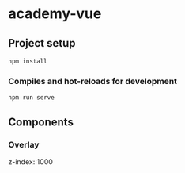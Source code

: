 # academy-vue

## Project setup
```
npm install
```

### Compiles and hot-reloads for development
```
npm run serve
```

## Components
### Overlay
z-index: 1000